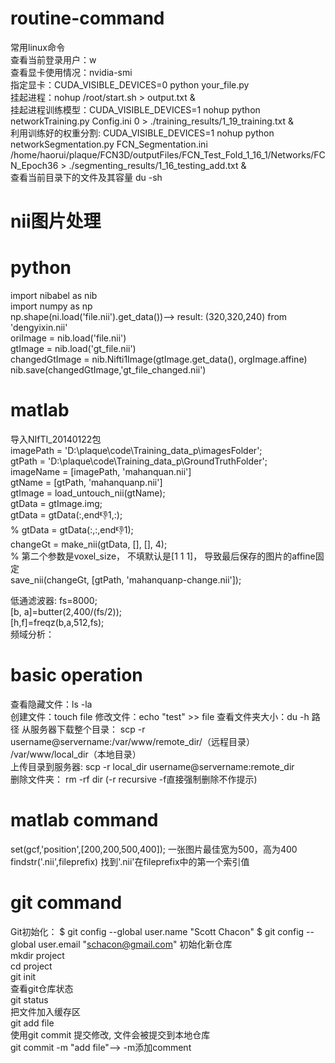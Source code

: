 # routine-command  
常用linux命令  
查看当前登录用户：w  
查看显卡使用情况：nvidia-smi  
指定显卡：CUDA_VISIBLE_DEVICES=0    python  your_file.py  
挂起进程：nohup /root/start.sh > output.txt &  
挂起进程训练模型：CUDA_VISIBLE_DEVICES=1 nohup python networkTraining.py Config.ini 0 > ./training_results/1_19_training.txt &    
利用训练好的权重分割: CUDA_VISIBLE_DEVICES=1 nohup python networkSegmentation.py FCN_Segmentation.ini /home/haorui/plaque/FCN3D/outputFiles/FCN_Test_Fold_1_16_1/Networks/FCN_Epoch36 > ./segmenting_results/1_16_testing_add.txt &  
查看当前目录下的文件及其容量 du -sh

# nii图片处理
# python
import nibabel as nib  
import numpy as np  
np.shape(ni.load('file.nii').get_data())--> result: (320,320,240) from 'dengyixin.nii'   
oriImage = nib.load('file.nii')  
gtImage = nib.load('gt_file.nii')  
changedGtImage = nib.Nifti1Image(gtImage.get_data(), orgImage.affine)  
nib.save(changedGtImage,'gt_file_changed.nii')  
# matlab
导入NIfTI_20140122包  
imagePath = 'D:\plaque\code\Training_data_p\imagesFolder\';  
gtPath = 'D:\plaque\code\Training_data_p\GroundTruthFolder\';  
imageName = [imagePath, 'mahanquan.nii']  
gtName = [gtPath, 'mahanquanp.nii']  
gtImage = load_untouch_nii(gtName);  
gtData = gtImage.img;  
gtData = gtData(:,end:-1:1,:);  
% gtData = gtData(:,:,end:-1:1);  
changeGt = make_nii(gtData, [], [], 4);  
% 第二个参数是voxel_size， 不填默认是[1 1 1]， 导致最后保存的图片的affine固定  
save_nii(changeGt, [gtPath, 'mahanquanp-change.nii']);

低通滤波器:
fs=8000;  
[b, a]=butter(2,400/(fs/2));  
[h,f]=freqz(b,a,512,fs);  
频域分析：  





# basic operation  
查看隐藏文件：ls -la  
创建文件：touch file
修改文件：echo "test" >> file
查看文件夹大小：du -h 路径
从服务器下载整个目录： scp -r username@servername:/var/www/remote_dir/（远程目录） /var/www/local_dir（本地目录）  
上传目录到服务器: scp  -r local_dir username@servername:remote_dir  
删除文件夹： rm -rf dir (-r recursive -f直接强制删除不作提示)  

# matlab command  
set(gcf,'position',[200,200,500,400]); 一张图片最佳宽为500，高为400
findstr('.nii',fileprefix) 找到'.nii'在fileprefix中的第一个索引值

# git command  
Git初始化：
$ git config --global user.name "Scott Chacon"
$ git config --global user.email "schacon@gmail.com"
初始化新仓库  
mkdir project  
cd project  
git init  
查看git仓库状态  
git status  
把文件加入缓存区  
git add file  
使用git commit 提交修改, 文件会被提交到本地仓库  
git commit -m "add file"--> -m添加comment
